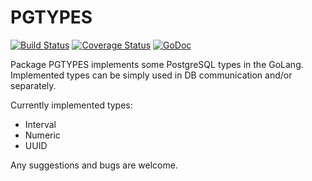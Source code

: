 # PGTYPES

[![Build Status](https://travis-ci.org/apaxa-go/pgtypes.svg?branch=master)](https://travis-ci.org/apaxa-go/pgtypes) [![Coverage Status](https://coveralls.io/repos/github/apaxa-go/pgtypes/badge.svg?branch=master)](https://coveralls.io/github/apaxa-go/pgtypes?branch=master) [![GoDoc](https://godoc.org/github.com/apaxa-go/pgtypes?status.svg)](https://godoc.org/github.com/apaxa-go/pgtypes)

Package PGTYPES implements some PostgreSQL types in the GoLang.
Implemented types can be simply used in DB communication and/or separately.

Currently implemented types:
* Interval
* Numeric
* UUID

Any suggestions and bugs are welcome.